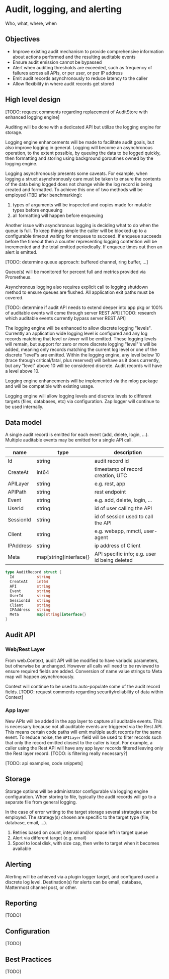 # Audit, logging, and alerting

Who, what, where, when

## Objectives

* Improve existing audit mechanism to provide comprehensive information about actions performed and the resulting auditable events
* Ensure audit emission cannot be bypassed
* Alert when auditing thresholds are exceeded, such as frequency of failures across all APIs, or per user, or per IP address
* Emit audit records asynchronously to reduce latency to the caller
* Allow flexibility in where audit records get stored

## High level design

[TODO: request comments regarding replacement of AuditStore with enhanced logging engine]

Auditing will be done with a dedicated API but utilize the logging engine for storage.

Logging engine enhancements will be made to facilitate audit goals, but also improve logging in general. Logging will become an asynchronous operation, to the extent possible, by queuing the data to be logged quickly, then formatting and storing using background goroutines owned by the logging engine.

Logging asynchronously presents some caveats. For example, when logging a struct asynchronously care must be taken to ensure the contents of the data being logged does not change while the log record is being created and formatted. To achieve this one of two methods will be employed (TBD after benchmarking):

1. types of arguments will be inspected and copies made for mutable types before enqueuing
2. all formatting will happen before enqueuing

Another issue with asynchronous logging is deciding what to do when the queue is full. To keep things simple the caller will be blocked up to a configurable timeout waiting for enqueue to succeed. If enqueue succeeds before the timeout then a counter representing logging contention will be incremented and the total emitted periodically. If enqueue times out then an alert is emitted.

[TODO: determine queue approach: buffered channel, ring buffer, ...]

Queue(s) will be monitored for percent full and metrics provided via Prometheus.

Asynchronous logging also requires explicit call to logging shutdown method to ensure queues are flushed. All application exit paths must be covered.

[TODO: determine if audit API needs to extend deeper into app pkg or 100% of auditable events will come through server REST API]
[TODO: research which auditable events currently bypass server REST API]

The logging engine will be enhanced to allow discrete logging "levels". Currently an application wide logging level is configured and any log records matching that level *or lower* will be emitted. These logging levels will remain, but support for zero or more discrete logging "level"'s will be added, meaning only records matching the current log level or one of the discrete "level"s are emitted. Within the logging engine, any level below 10 (trace through critical/fatal, plus reserved) will behave as it does currently, but any "level" above 10 will be considered discrete. Audit records will have a level above 10.

Logging engine enhancements will be implemented via the mlog package and will be compatible with existing usage.

Logging engine will allow logging levels and discrete levels to different targets (files, databases, etc) via configuration. Zap logger will continue to be used internally.

## Data model

A single audit record is emitted for each event (add, delete, login, ...). Multiple auditable events may be emitted for a single API call.

| name       | type                   | description     |
| ---------- | ---------------------- | --------------- |
| Id         | string                 | audit record id |
| CreateAt   | int64                  | timestamp of record creation, UTC |
| APILayer   | string                 | e.g. rest, app |
| APIPath    | string                 | rest endpoint  |
| Event      | string                 | e.g. add, delete, login, ... |
| UserId     | string                 | id of user calling the API |
| SessionId  | string                 | id of session used to call the API |
| Client     | string                 | e.g. webapp, mmctl, user-agent |
| IPAddress  | string                 | ip address of Client |
| Meta       | map[string]interface{} | API specific info; e.g. user id being deleted |

```go
type AuditRecord struct {
  Id          string
  CreateAt    int64
  API         string
  Event       string
  UserId      string
  SessionId   string
  Client      string
  IPAddress   string
  Meta        map[string]interface{}
}
```

## Audit API

### Web/Rest Layer

From web.Context, audit API will be modified to have variadic parameters, but otherwise be unchanged. However all calls will need to be reviewed to ensure required fields are added. Conversion of name value strings to Meta map will happen asynchronously.

Context will continue to be used to auto-populate some of the audit record fields.
[TODO: request comments regarding security/reliability of data within Context]

### App layer

New APIs will be added in the app layer to capture all auditable events. This is necessary because not all auditable events are triggered via the Rest API. This means certain code paths will emit multiple audit records for the same event. To reduce noise, the `APILayer` field will be used to filter records such that only the record emitted closest to the caller is kept. For example, a caller using the Rest API will have any app layer records filtered leaving only the Rest layer record.
[TODO: is filtering really necessary?]

[TODO: api examples, code snippets]

## Storage

Storage options will be administrator configurable via logging engine configuration. When storing to file, typically the audit records will go to a separate file from general logging.

In the case of error writing to the target storage several strategies can be employed. The strategy(s) chosen are specific to the target type (file, database, email, ...).

1. Retries based on count, interval and/or space left in target queue
2. Alert via different target (e.g. email)
3. Spool to local disk, with size cap, then write to target when it becomes available

## Alerting

Alerting will be achieved via a plugin logger target, and configured used a discrete log level. Destination(s) for alerts can be email, database, Mattermost channel post, or other.

## Reporting

[TODO]

## Configuration

[TODO]

## Best Practices

[TODO]
